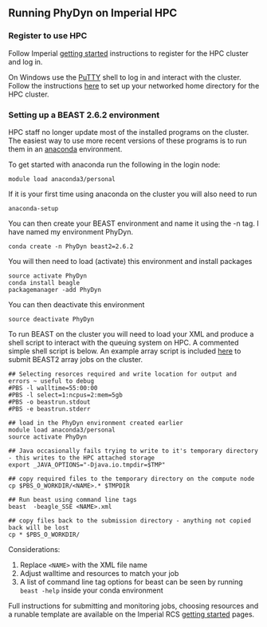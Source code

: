 ## Running PhyDyn on Imperial HPC
### Register to use HPC
 Follow Imperial [getting started](https://www.imperial.ac.uk/admin-services/ict/self-service/research-support/rcs/support/getting-started/) instructions to register for the HPC cluster and log in.
 
 On Windows use the [PuTTY](https://www.chiark.greenend.org.uk/~sgtatham/putty/) shell to log in and interact with the cluster. Follow the instructions [here](https://www.imperial.ac.uk/admin-services/ict/self-service/research-support/rcs/rds/) to set up your networked home directory for the HPC cluster.

 ### Setting up a BEAST 2.6.2 environment
 HPC staff no longer update most of the installed programs on the cluster. The easiest way to use more recent versions of these programs is to run them in an [anaconda](https://www.imperial.ac.uk/admin-services/ict/self-service/research-support/rcs/support/applications/conda/) environment.

 To get started with anaconda run the following in the login node:
 ```
 module load anaconda3/personal
 ```
 If it is your first time using anaconda on the cluster you will also need to run
```
anaconda-setup
```
 You can then create your BEAST environment and name it using the -n tag. I have named my environment PhyDyn.
 ```
 conda create -n PhyDyn beast2=2.6.2
 ```
 You will then need to load (activate) this environment and install packages
 ``` 
 source activate PhyDyn
 conda install beagle
 packagemanager -add PhyDyn 
 ```
You can then deactivate this environment
```
source deactivate PhyDyn
```

To run BEAST on the cluster you will need to load your XML and produce a shell script to interact with the queuing system on HPC. A commented simple shell script is below. An example array script is included [here](https://github.com/JorgensenD/BEAST_CLUSTER/blob/master/qsub_anaconda_array_resub.pbs) to submit BEAST2 array jobs on the cluster.

```
## Selecting resorces required and write location for output and errors ~ useful to debug
#PBS -l walltime=55:00:00
#PBS -l select=1:ncpus=2:mem=5gb
#PBS -o beastrun.stdout
#PBS -e beastrun.stderr

## load in the PhyDyn environment created earlier
module load anaconda3/personal
source activate PhyDyn

## Java occasionally fails trying to write to it's temporary directory - this writes to the HPC attached storage
export _JAVA_OPTIONS="-Djava.io.tmpdir=$TMP"

## copy required files to the temporary directory on the compute node
cp $PBS_O_WORKDIR/<NAME>.* $TMPDIR

## Run beast using command line tags
beast  -beagle_SSE <NAME>.xml

## copy files back to the submission directory - anything not copied back will be lost
cp * $PBS_O_WORKDIR/
```
Considerations:
1. Replace `<NAME>` with the XML file name
2. Adjust walltime and resources to match your job
3. A list of command line tag options for beast can be seen by running `beast -help` inside your conda environment

Full instructions for submitting and monitoring jobs, choosing resources and a runable template are available on the Imperial RCS [getting started](https://www.imperial.ac.uk/admin-services/ict/self-service/research-support/rcs/support/getting-started/) pages.

